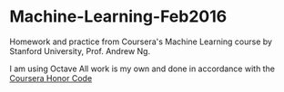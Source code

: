 # Machine-Learning-Feb2016
Homework and practice from Coursera's Machine Learning course by Stanford University, Prof. Andrew Ng.

I am using Octave
All work is my own and done in accordance with the [Coursera Honor Code](https://www.coursera.org/learn/machine-learning/supplement/nh65Z/machine-learning-honor-code)
